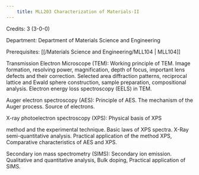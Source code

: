 ```yaml
---
    title: MLL203 Characterization of Materials-II
---
```

Credits: 3 (3-0-0)

Department: Department of Materials Science and Engineering

Prerequisites: [[/Materials Science and Engineering/MLL104 | MLL104]]

Transmission Electron Microscope (TEM): Working principle of TEM. Image formation, resolving power, magnification, depth of focus, important lens defects and their correction. Selected area diffraction patterns, reciprocal lattice and Ewald sphere construction, sample preparation, compositional analysis. Electron energy loss spectroscopy (EELS) in TEM.

Auger electron spectroscopy (AES): Principle of AES. The mechanism of the Auger process. Source of electrons.

X-ray photoelectron spectroscopy (XPS): Physical basis of XPS

method and the experimental technique. Basic laws of XPS spectra. X-Ray semi-quantitative analysis. Practical application of the method XPS, Comparative characteristics of AES and XPS.

Secondary ion mass spectrometry (SIMS): Secondary ion emission. Qualitative and quantitative analysis, Bulk doping, Practical application of SIMS.